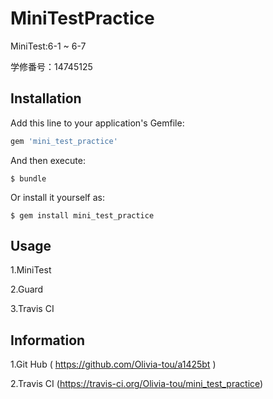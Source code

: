 # MiniTestPractice

 MiniTest:6-1 ~ 6-7

 学修番号：14745125

## Installation

Add this line to your application's Gemfile:

```ruby
gem 'mini_test_practice'
```

And then execute:

    $ bundle

Or install it yourself as:

    $ gem install mini_test_practice

## Usage

1.MiniTest

2.Guard

3.Travis CI

## Information

1.Git Hub ( https://github.com/Olivia-tou/a1425bt )

2.Travis CI (https://travis-ci.org/Olivia-tou/mini_test_practice)